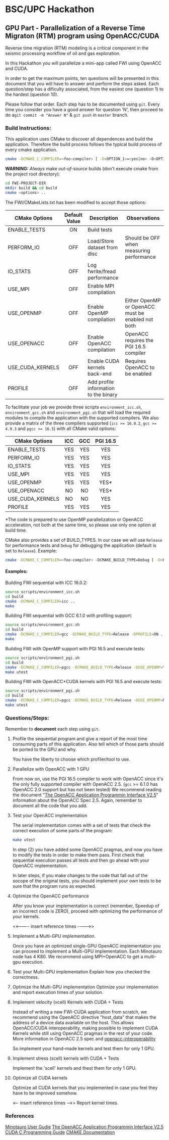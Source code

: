 # BSC/UPC Hackathon

## GPU Part - Parallelization of a Reverse Time Migraton (RTM) program using OpenACC/CUDA

Reverse time migration (RTM) modeling is a critical component in the seismic processing workflow of oil and gas exploration.

In this Hackathon you will parallelize a mini-app called FWI using OpenACC and CUDA.

In order to get the maximum points, ten questions will be presented in this document that you will have to answer and perform the steps asked. Each question/step has a dificulty associated, from the easiest one (question 1) to  the hardest (question 10).

Please follow that order. Each step has to be documented using `git`. Every time you consider you have a good answer for question 'N', then proceed to do a`git commit -m "Answer N"` & `git push` in `master` branch.

### Build Instructions:

This application uses CMake to discover all dependences and build the application. Therefore the build process follows the typical build process of every cmake application.

```bash
cmake -DCMAKE_C_COMPILER=<foo-compiler> [ -D<OPTION_1>=<yes|no> -D<OPTION_2>=<YES|NO> ]  <path-to-project-base-dir>
```

__WARNING:__ *Always* make *out-of-source* builds (don't execute cmake from the project root directory):
```bash
cd FWI-PROJECT-DIR
mkdir build && cd build
cmake <options> ..
```


The FWI/CMakeLists.txt has been modified to accept those options:

| CMake Options    | Default Value | Description                           | Observations                             |
| -----------------|:-------------:| ------------------------------------- |------------------------------------------|
| ENABLE_TESTS     | ON            | Build tests                           |                                          |
| PERFORM_IO       | OFF           | Load/Store dataset from disc          | Should be OFF when measuring performance |
| IO_STATS         | OFF           | Log fwrite/fread performance          |                                          |
| USE_MPI          | OFF           | Enable MPI compilation                |                                          |
| USE_OPENMP       | OFF           | Enable OpenMP compilation             | Either OpenMP or OpenACC must be enabled  not both |
| USE_OPENACC      | OFF           | Enable OpenACC compilation            | OpenACC requires the PGI 16.5 compiler   |
| USE_CUDA_KERNELS | OFF           | Enable CUDA kernels back-end          | Requires OpenACC to be enabled           |
| PROFILE          | OFF           | Add profile information to the binary |                                          |

To facilitate your job we provide three scripts `environment_icc.sh`, `environment_gcc.sh` and `environment_pgi.sh` that will load the required modules to compile the application with the supported compilers.
We also provide a matrix of the three compilers supported (`icc >= 16.0.2`, `gcc >= 4.9.3` and `pgcc >= 16.5`) with all CMake valid options:

| CMake Options    | ICC    | GCC    | PGI 16.5 |
| -----------------|:------:|:------:|:------:|
| ENABLE_TESTS     | YES    | YES    | YES    |
| PERFORM_IO       | YES    | YES    | YES    |
| IO_STATS         | YES    | YES    | YES    |
| USE_MPI          | YES    | YES    | YES    |
| USE_OPENMP       | YES    | YES    | YES*   |
| USE_OPENACC      | NO     | NO     | YES*   |
| USE_CUDA_KERNELS | NO     | NO     | YES    |
| PROFILE          | YES    | YES    | YES    |

*The code is prepared to use OpenMP parallelization or OpenACC acceleration, not both at the same time, so please use only one option at build time.

CMake also provides a set of BUILD_TYPES. In our case we will use `Release` for performance tests and `Debug` for debugging the application (default is set to `Release`). Example:
```bash
cmake -DCMAKE_C_COMPILER=<foo-compiler> -DCMAKE_BUILD_TYPE=Debug [ -D<OPTION_1>=<yes|no> -D<OPTION_2>=<YES|NO> ]  <path-to-project-base-dir>
```

#### Examples:

Building FWI sequential with ICC 16.0.2:

```bash
source scripts/environment_icc.sh
cd build
cmake -DCMAKE_C_COMPILER=icc ..
make
```

Building FWI sequential with GCC 6.1.0 with profiling support:

```bash
source scripts/environment_gcc.sh
cd build
cmake -DCMAKE_C_COMPILER=gcc -DCMAKE_BUILD_TYPE=Release -DPROFILE=ON ..
make
```

Building FWI with OpenMP support with PGI 16.5 and execute tests:
```bash
source scripts/environment_pgi.sh
cd build
cmake -DCMAKE_C_COMPILER=pgcc -DCMAKE_BUILD_TYPE=Release -DUSE_OPENMP=YES ..
make utest
```

Building FWI with OpenACC+CUDA kernels with PGI 16.5 and execute tests:
```bash
source scripts/environment_pgi.sh
cd build
cmake -DCMAKE_C_COMPILER=pgcc -DCMAKE_BUILD_TYPE=Release -DUSE_OPENMP=NO -DUSE_OPENACC=YES -DUSE_CUDA_KERNELS=YES ..
make utest
```

### Questions/Steps:

Remember to **document** each step using `git`.

1. Profile the sequential program and give a report of the most time consuming parts of this application. Also tell which of those parts should be ported to the GPU and why.

    You have the liberty to choose which profiler/tool to use.

2. Parallelize with OpenACC with 1 GPU

    From now on, use the PGI 16.5 compiler to work with OpenACC since it's the only fully supported compiler with OpenACC 2.5. (`gcc` >= 6.1.0 has OpenACC 2.0 support but has not been tested)
    We recommend reading the document "[The OpenACC Application Programmin Interface V2.5](www.openacc.org/sites/default/files/OpenACC_2pt5.pdf)" information about the OpenACC Spec 2.5.
    Again, remember to document all the code that you add.

3. Test your OpenACC implementation

    The serial implementation comes with a set of tests that check the correct execution of some parts of the program:
    ```bash
    make utest
    ```
    In step (2) you have added some OpenACC pragmas, and now you have to modify the tests in order to make them pass.
    First check that sequential execution passes all tests and then go ahead with your OpenACC implementation.

    In later steps, if you make changes to the code that fall out of the socope of the original tests, you should implement your own tests to be sure that the program runs as expected.

4. Optimize the OpenACC performance

    After you know your implementation is correct (remember, Speedup of an incorrect code is ZERO), proceed with optimizing the performance of your kernels.

    <<---- insert  reference times ---->>

5. Implement a Multi-GPU implementation.
    
    Once you have an optimized single-GPU OpenACC implementation you can proceed to implement a Multi-GPU implementation. Each Minotauro node has 4 K80.
    We recommend using MPI+OpenACC to get a multi-gpu execution.

6. Test your Multi-GPU implementation
    Explain how you checked the correctness.

7. Optimize the Multi-GPU implementation
    Optimize your implementation and report execution times of your solution.

8. Implement velocity (vcell) Kernels with CUDA + Tests

    Instead of writing a new FWI-CUDA application from scratch, we recommend using the OpenACC directive "host_data" that makes the address of a device data available on the host. 
    This allows OpenACC/CUDA interoperability, making possible to implement CUDA Kernels while still using OpenACC pragmas in the rest of your code.
    More information in OpenACC 2.5 spec and [openacc-interoperability](github.com/jefflarkin/openacc-interoperability)

    So implement your hand-made kernels and test them for only 1 GPU.
    
9. Implement stress (scell) kernels with CUDA + Tests

    Implement the 'scell' kernels and thest them for only 1 GPU.

10. Optimize all CUDA kernels

    Optimize all CUDA kernels that you implemented in case you feel they have to be improved somehow.
    
    <-- insert reference times -->>
    Report kernel times.


### References

[Minotauro User Gudie](http://www.bsc.es/user-support/mt.php)
[The OpenACC Application Programmin Interface V2.5](www.openacc.org/sites/default/files/OpenACC_2pt5.pdf)
[CUDA C Programming Guide](http://docs.nvidia.com/cuda/cuda-c-programming-guide)
[CMAKE Documentation](https://cmake.org/cmake/help/v3.6/)